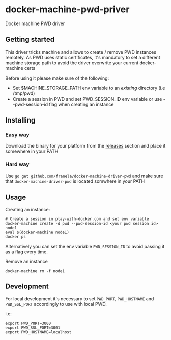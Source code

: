 # docker-machine-pwd-priver

Docker machine PWD driver


## Getting started

This driver tricks machine and allows to create / remove PWD instances remotely. 
As PWD uses static certificates, it's mandatory to set a different machine storage path
to avoid the driver overwrite your current docker-machine certs


Before using it please make sure of the following:

- Set $MACHINE_STORAGE_PATH env variable to an *existing* directory (i.e /tmp/pwd)
- Create a session in PWD and set PWD_SESSION_ID env variable or use --pwd-session-id flag when creating an instance


## Installing

### Easy way

Download the binary for your platform from the [releases](https://github.com/franela/play-with-docker/releases) section and place it somewhere in your PATH



### Hard way

Use `go get github.com/franela/docker-machine-driver-pwd` and make sure that
`docker-machine-driver-pwd` is located somwhere in your PATH



## Usage

Creating an instance:

```
# Create a session in play-with-docker.com and set env variable
docker-machine create -d pwd --pwd-session-id <your pwd session id> node1
eval $(docker-machine node1)
docker ps
```

Alternatively you can set the env variable `PWD_SESSION_ID` to avoid passing it as a flag every time.


Remove an instance


```
docker-machine rm -f node1
```

## Development

For local development it's necessary to set `PWD_PORT`, `PWD_HOSTNAME` and `PWD_SSL_PORT`
accordingly to use with local PWD.

i.e:

```
export PWD_PORT=3000
export PWD_SSL_PORT=3001
export PWD_HOSTNAME=localhost
```

